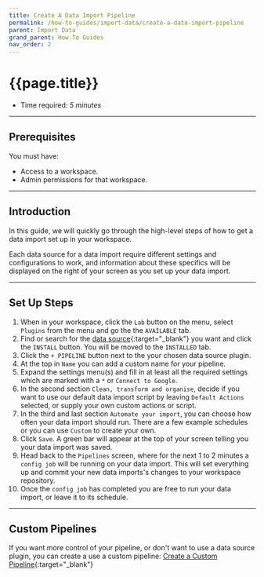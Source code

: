 ```yaml
---
title: Create A Data Import Pipeline
permalink: /how-to-guides/import-data/create-a-data-import-pipeline
parent: Import Data
grand_parent: How-To Guides
nav_order: 2
---
```


# {{page.title}}

- Time required: *5 minutes*

---

## Prerequisites

You must have:
- Access to a workspace.
- Admin permissions for that workspace.

---

## Introduction

In this guide, we will quickly go through the high-level steps of how to get a data import set up in your workspace. 

Each data source for a data import require different settings and configurations to work, and information about these specifics will be displayed on the right of your screen as you set up your data import.

---

## Set Up Steps

1. When in your workspace, click the `Lab` button on the menu, select `Plugins` from the menu and go the the `AVAILABLE` tab.
2. Find or search for the [data source](data-sources){:target="_blank"} you want and click the `INSTALL` button. You will be moved to the `INSTALLED` tab.
3. Click the `+ PIPELINE` button next to the your chosen data source plugin.
4. At the top in `Name` you can add a custom name for your pipeline.
5. Expand the settings menu(s) and fill in at least all the required settings which are marked with a `*` or `Connect to Google`.
6. In the second section `Clean, transform and organise`, decide if you want to use our default data import script by leaving `Default Actions` selected, or supply your own custom actions or script.
7. In the third and last section `Automate your import`, you can choose how often your data import should run. There are a few example schedules or you can use `Custom` to create your own.
8. Click `Save`. A green bar will appear at the top of your screen telling you your data import was saved.
9. Head back to the `Pipelines` screen, where for the next 1 to 2 minutes a `config job` will be running on your data import. This will set everything up and commit your new data imports's changes to your workspace repository.
10. Once the `config job` has completed you are free to run your data import, or leave it to its schedule.

---

## Custom Pipelines

If you want more control of your pipeline, or don't want to use a data source plugin, you can create a use a custom pipeline: [Create a Custom Pipeline]({{site.baseurl}}/how-to-guides/automate-data/create-a-custom-pipeline){:target="_blank"}

